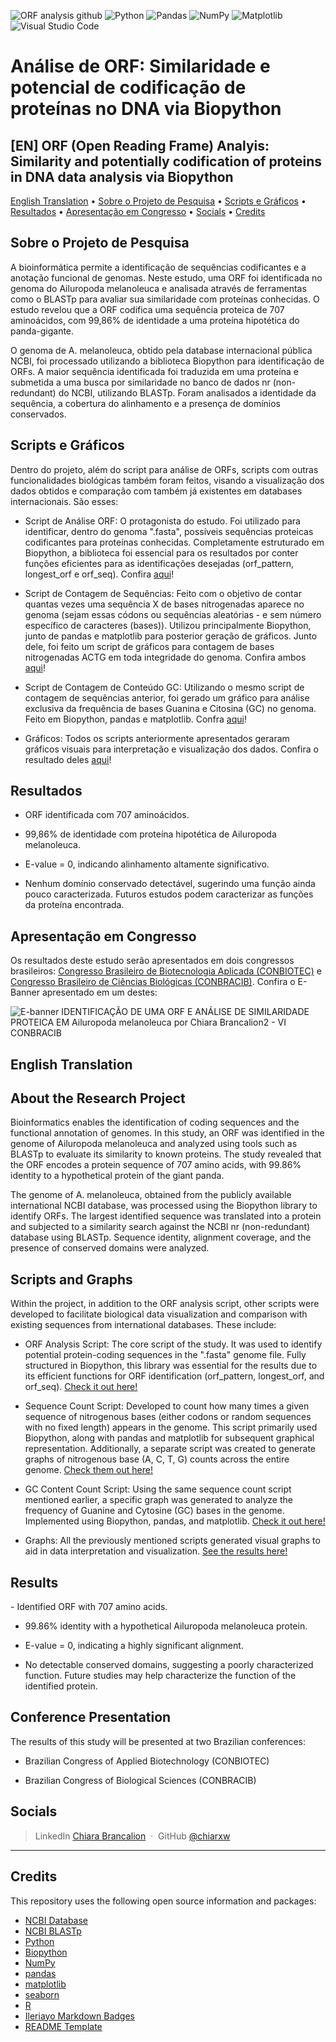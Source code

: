 ![ORF analysis github](https://github.com/user-attachments/assets/c2203cef-ac61-4a5b-a663-92a7aec176c7)
![Python](https://img.shields.io/badge/python-3670A0?style=for-the-badge&logo=python&logoColor=ffdd54)
![Pandas](https://img.shields.io/badge/pandas-%23150458.svg?style=for-the-badge&logo=pandas&logoColor=white)
![NumPy](https://img.shields.io/badge/numpy-%23013243.svg?style=for-the-badge&logo=numpy&logoColor=white)
![Matplotlib](https://img.shields.io/badge/Matplotlib-%23ffffff.svg?style=for-the-badge&logo=Matplotlib&logoColor=black)
![Visual Studio Code](https://img.shields.io/badge/Visual%20Studio%20Code-0078d7.svg?style=for-the-badge&logo=visual-studio-code&logoColor=white)


# Análise de ORF: Similaridade e potencial de codificação de proteínas no DNA via Biopython
<h2> [EN] ORF (Open Reading Frame) Analyis: Similarity and potentially codification of proteins in DNA data analysis via Biopython</h2>

<p align="left">
  <a href="#english-translation">English Translation</a> •
  <a href="#sobre-o-projeto-de-pesquisa">Sobre o Projeto de Pesquisa</a> •
  <a href="#scripts-e-gráficos">Scripts e Gráficos</a> •
  <a href="#resultados">Resultados</a> •
  <a href="#apresentação-em-congresso">Apresentação em Congresso</a> •
  <a href="#socials">Socials</a> •
  <a href="#credits">Credits</a> 
</p>

## Sobre o Projeto de Pesquisa

A bioinformática permite a identificação de sequências codificantes e a anotação funcional de genomas. Neste estudo, uma ORF foi identificada no genoma do Ailuropoda melanoleuca e analisada através de ferramentas como o BLASTp para avaliar sua similaridade com proteínas conhecidas. O estudo revelou que a ORF codifica uma sequência proteica de 707 aminoácidos, com 99,86% de identidade a uma proteína hipotética do panda-gigante.

O genoma de A. melanoleuca, obtido pela database internacional pública NCBI, foi processado utilizando a biblioteca Biopython para identificação de ORFs. A maior sequência identificada foi traduzida em uma proteína e submetida a uma busca por similaridade no banco de dados nr (non-redundant) do NCBI, utilizando BLASTp. Foram analisados a identidade da sequência, a cobertura do alinhamento e a presença de domínios conservados. 

## Scripts e Gráficos

Dentro do projeto, além do script para análise de ORFs, scripts com outras funcionalidades biológicas também foram feitos, visando a visualização dos dados obtidos e comparação com também já existentes em databases internacionais. São esses:

- Script de Análise ORF: O protagonista do estudo. Foi utilizado para identificar, dentro do genoma ".fasta", possíveis sequências proteicas codificantes para proteínas conhecidas. Completamente estruturado em Biopython, a biblioteca foi essencial para os resultados por conter funções eficientes para as identificações desejadas (orf_pattern, longest_orf e orf_seq).
    Confira [aqui](https://github.com/chiarxw/ORF_Analysis/blob/main/scripts/ORF_Genome_Analysis/orf_genoma_panda.py)!

- Script de Contagem de Sequências: Feito com o objetivo de contar quantas vezes uma sequência X de bases nitrogenadas aparece no genoma (sejam essas códons ou sequências aleatórias - e sem número específico de caracteres (bases)). Utilizou principalmente Biopython, junto de pandas e matplotlib para posterior geração de gráficos. Junto dele, foi feito um script de gráficos para contagem de bases nitrogenadas ACTG em toda integridade do genoma.
    Confira ambos [aqui](https://github.com/chiarxw/ORF_Analysis/tree/main/scripts/Frequency_of_Nitrogenous_Bases)!

- Script de Contagem de Conteúdo GC: Utilizando o mesmo script de contagem de sequências anterior, foi gerado um gráfico para análise exclusiva da frequência de bases Guanina e Citosina (GC) no genoma. Feito em Biopython, pandas e matplotlib.
    Confra [aqui](https://github.com/chiarxw/ORF_Analysis/blob/main/scripts/Counting_GC_Content/gr%C3%A1fico_varia%C3%A7%C3%A3o_gc_panda.py)!

- Gráficos: Todos os scripts anteriormente apresentados geraram gráficos visuais para interpretação e visualização dos dados. Confira o resultado deles [aqui](https://github.com/chiarxw/ORF_Analysis/tree/main/graphics)!

## Resultados

- ORF identificada com 707 aminoácidos.

- 99,86% de identidade com proteína hipotética de Ailuropoda melanoleuca.

- E-value = 0, indicando alinhamento altamente significativo.

- Nenhum domínio conservado detectável, sugerindo uma função ainda pouco caracterizada. Futuros estudos podem caracterizar as funções da proteína encontrada.

## Apresentação em Congresso

Os resultados deste estudo serão apresentados em dois congressos brasileiros: [Congresso Brasileiro de Biotecnologia Aplicada (CONBIOTEC)](https://ime.events/v-conbiotec) e [Congresso Brasileiro de Ciências Biológicas (CONBRACIB)](https://ime.events/vi-conbracib). Confira o E-Banner apresentado em um destes:

![E-banner IDENTIFICAÇÃO DE UMA ORF E ANÁLISE DE SIMILARIDADE PROTEICA EM Ailuropoda melanoleuca por Chiara Brancalion2 - VI CONBRACIB](https://github.com/user-attachments/assets/01d7f63a-551a-4662-ac3e-c8d994375905)

## English Translation

<h2> About the Research Project </h2>
Bioinformatics enables the identification of coding sequences and the functional annotation of genomes. In this study, an ORF was identified in the genome of Ailuropoda melanoleuca and analyzed using tools such as BLASTp to evaluate its similarity to known proteins. The study revealed that the ORF encodes a protein sequence of 707 amino acids, with 99.86% identity to a hypothetical protein of the giant panda.

The genome of A. melanoleuca, obtained from the publicly available international NCBI database, was processed using the Biopython library to identify ORFs. The largest identified sequence was translated into a protein and subjected to a similarity search against the NCBI nr (non-redundant) database using BLASTp. Sequence identity, alignment coverage, and the presence of conserved domains were analyzed.

<h2> Scripts and Graphs </h2>
Within the project, in addition to the ORF analysis script, other scripts were developed to facilitate biological data visualization and comparison with existing sequences from international databases. These include:

- ORF Analysis Script: The core script of the study. It was used to identify potential protein-coding sequences in the ".fasta" genome file. Fully structured in Biopython, this library was essential for the results due to its efficient functions for ORF identification (orf_pattern, longest_orf, and orf_seq). [Check it out here!](https://github.com/chiarxw/ORF_Analysis/blob/main/scripts/ORF_Genome_Analysis/orf_genoma_panda.py)

- Sequence Count Script: Developed to count how many times a given sequence of nitrogenous bases (either codons or random sequences with no fixed length) appears in the genome. This script primarily used Biopython, along with pandas and matplotlib for subsequent graphical representation. Additionally, a separate script was created to generate graphs of nitrogenous base (A, C, T, G) counts across the entire genome. [Check them out here!](https://github.com/chiarxw/ORF_Analysis/tree/main/scripts/Frequency_of_Nitrogenous_Bases)

- GC Content Count Script: Using the same sequence count script mentioned earlier, a specific graph was generated to analyze the frequency of Guanine and Cytosine (GC) bases in the genome. Implemented using Biopython, pandas, and matplotlib. [Check it out here!](https://github.com/chiarxw/ORF_Analysis/blob/main/scripts/Counting_GC_Content/gr%C3%A1fico_varia%C3%A7%C3%A3o_gc_panda.py)

- Graphs: All the previously mentioned scripts generated visual graphs to aid in data interpretation and visualization. [See the results here!](https://github.com/chiarxw/ORF_Analysis/tree/main/graphics)

<h2> Results </h2>
- Identified ORF with 707 amino acids.

- 99.86% identity with a hypothetical Ailuropoda melanoleuca protein.
  
- E-value = 0, indicating a highly significant alignment.
  
- No detectable conserved domains, suggesting a poorly characterized function. Future studies may help characterize the function of the identified protein.

<h2> Conference Presentation </h2>
The results of this study will be presented at two Brazilian conferences:

- Brazilian Congress of Applied Biotechnology (CONBIOTEC)
  
- Brazilian Congress of Biological Sciences (CONBRACIB)

## Socials
> LinkedIn [Chiara Brancalion](https://www.linkedin.com/in/chiara-brancalion-5263412a0) &nbsp;&middot;&nbsp;
> GitHub [@chiarxw](https://github.com/chiarxw)

---

## Credits

This repository uses the following open source information and packages:

- [NCBI Database](https://www.ncbi.nlm.nih.gov/datasets/genome/GCF_002007445.2/)
- [NCBI BLASTp](https://blast.ncbi.nlm.nih.gov/Blast.cgi)
- [Python](https://www.python.org/)
- [Biopython](https://biopython.org/)
- [NumPy](https://numpy.org/)
- [pandas](https://pandas.pydata.org/)
- [matplotlib](https://matplotlib.org/)
- [seaborn](https://seaborn.pydata.org/index.html)
- [R](https://www.r-project.org/)
- [Ileriayo Markdown Badges](https://github.com/Ileriayo/markdown-badges)
- [README Template](https://github.com/amitmerchant1990)
